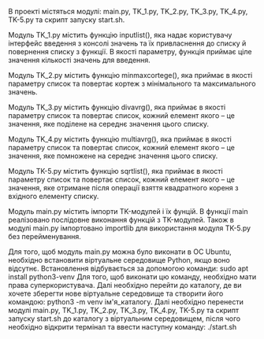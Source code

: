 В проекті містяться модулі: main.py, TK_1.py, TK_2.py, TK_3.py, TK_4.py, TK-5.py та скрипт запуску start.sh.

Модуль TK_1.py містить функцію inputlist(), яка надає користувачу інтерфейс введення з консолі значень та їх привласнення до списку й повернення списку з функції. В якості параметру, функція приймає ціле значення кількості значень для введення.

Модуль TK_2.py містить функцію minmaxcortege(), яка приймає в якості параметру список та повертає кортеж з мінімального та максимального значень.

Модуль TK_3.py містить функцію divavrg(), яка приймає в якості параметру список та повертає список, кожний елемент якого – це значення, яке поділене на середнє значення цього списку.

Модуль TK_4.py містить функцію multiavrg(), яка приймає в якості параметру список та повертає список, кожний елемент якого – це значення, яке помножене на середнє значення цього списку.

Модуль TK-5.py містить функцію sqrtlist(), яка приймає в якості параметру список та повертає список, кожний елемент якого – це значення, яке отримане після операції взяття квадратного кореня з вхідного елементу списку.

Модуль main.py містить імпорти TK-модулей і їх фунцій. В функції main реалізовано послідовне виконання функцій з TK-модулей. Також в модулі main.py імпортовано importlib для використання модуля TK-5.py без перейменування.

Для того, щоб модуль main.py можна було виконати в ОС Ubuntu, необхідно встановити віртуальне середовище Python, якщо воно відсутнє. Встановлення відбувається за допомогою команди: sudo apt install python3-venv Для того, щоб виконати цю команду, необхідно мати права суперкористувача. Далі необхідно перейти до каталогу, де ви хочете зберегти нове віртуальне середовище та створити його командою: python3 -m venv ім'я_каталогу. Далі необхідно перенести модулі main.py, TK_1.py, TK_2.py, TK_3.py, TK_4.py, TK-5.py та скрипт запуску start.sh до каталогу з віртуальним середовищем, після чого необхідно відкрити термінал та ввести наступну команду: ./start.sh
